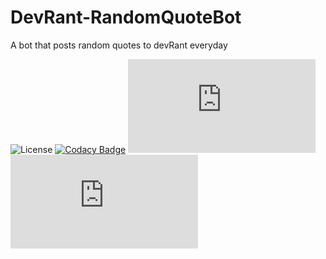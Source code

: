 # DevRant-RandomQuoteBot

A bot that posts random quotes to devRant everyday

![License](https://img.shields.io/github/license/mashape/apistatus.svg)
[![Codacy Badge](https://api.codacy.com/project/badge/Grade/69e93d37f12643ccba15a2104ba4e562)](https://www.codacy.com/app/Skayo/DevRant-RandomQuoteBot?utm_source=github.com&amp;utm_medium=referral&amp;utm_content=Skayo/DevRant-RandomQuoteBot&amp;utm_campaign=Badge_Grade)
[![Quotes](http://skayo.2ix.de/Shields/bot.php?type=quotes)](https://www.devrant.io/users/RandomQuote)
[![Score](http://skayo.2ix.de/Shields/bot.php?type=score)](https://www.devrant.io/users/RandomQuote)
